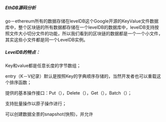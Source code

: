 ##### EthDB源码分析

go－ethereum所有的数据存储在levelDB这个Google开源的KeyValue文件数据库中，整个区块链的所有数据都存储在一个levelDB的数据库中，levelDB支持按照文件大小切分文件的功能，所以我们看到的区块链的数据都是一个一个小文件，其实这些小文件都是同一个LevelDB实例。

##### LevelDB的特点：

Key和value都是任意长度的字节数组；

entry（K－V纪录）默认是按照Key的字典顺序存储的，当然开发者也可以重载这个排序函数；

提供的基本操作接口：Put（），Delete（），Get（），Batch（）；

支持批量操作以原子操作进行；

可以创建数据全景的snapshot(快照)，并允许
